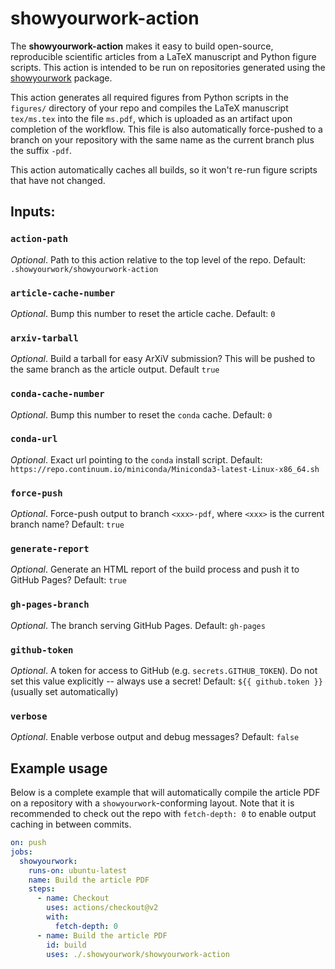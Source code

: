 # showyourwork-action

The **showyourwork-action** makes it easy to build open-source, reproducible scientific articles from a LaTeX manuscript and Python figure scripts. This action is intended to be run on repositories generated using the [showyourwork](https://github.com/rodluger/showyourwork) package.

This action generates all required figures from Python scripts in the `figures/` directory of your repo and compiles the LaTeX manuscript `tex/ms.tex` into the file `ms.pdf`, which is uploaded as an artifact upon completion of the workflow. This file is also automatically force-pushed to a branch on your repository with the same name as the current branch plus the suffix `-pdf`.

This action automatically caches all builds, so it won't re-run figure scripts that have not changed.

## Inputs:

### `action-path`

_Optional_. Path to this action relative to the top level of the repo. Default: `.showyourwork/showyourwork-action`

### `article-cache-number`

_Optional_. Bump this number to reset the article cache. Default: `0`

### `arxiv-tarball`

_Optional_. Build a tarball for easy ArXiV submission? This will be pushed to the same branch as the article output. Default `true`

### `conda-cache-number`

_Optional_. Bump this number to reset the `conda` cache. Default: `0`

### `conda-url`

_Optional_. Exact url pointing to the `conda` install script. Default: `https://repo.continuum.io/miniconda/Miniconda3-latest-Linux-x86_64.sh`

### `force-push`

_Optional_. Force-push output to branch `<xxx>-pdf`, where `<xxx>` is the current branch name? Default: `true`

### `generate-report`

_Optional_. Generate an HTML report of the build process and push it to GitHub Pages? Default: `true`

### `gh-pages-branch`

_Optional_. The branch serving GitHub Pages. Default: `gh-pages`

### `github-token`

_Optional_. A token for access to GitHub (e.g. `secrets.GITHUB_TOKEN`). Do not set this value explicitly -- always use a secret! Default: `${{ github.token }}` (usually set automatically)

### `verbose`

_Optional_. Enable verbose output and debug messages? Default: `false`

## Example usage

Below is a complete example that will automatically compile the article PDF on a repository with a `showyourwork`-conforming layout. Note that it is recommended to check out the repo with `fetch-depth: 0` to enable output caching in between commits.

```yaml
on: push
jobs:
  showyourwork:
    runs-on: ubuntu-latest
    name: Build the article PDF
    steps:
      - name: Checkout
        uses: actions/checkout@v2
        with:
          fetch-depth: 0
      - name: Build the article PDF
        id: build
        uses: ./.showyourwork/showyourwork-action
```
